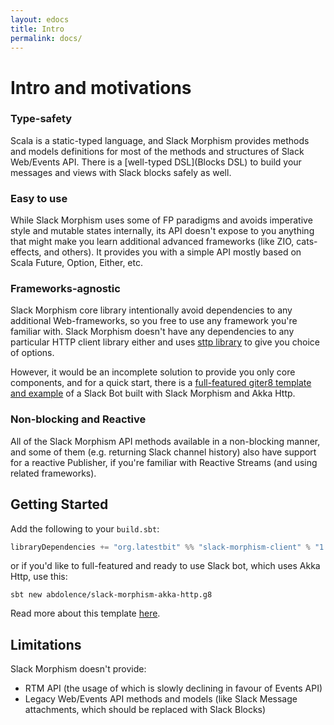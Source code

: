 ```yaml
---
layout: edocs
title: Intro
permalink: docs/
---
```

# Intro and motivations

### Type-safety
Scala is a static-typed language, and Slack Morphism provides methods and models definitions for most of 
the methods and structures of Slack Web/Events API.
There is a [well-typed DSL](Blocks DSL) to build your messages and views with Slack blocks safely as well. 
 
### Easy to use
While Slack Morphism uses some of FP paradigms and avoids imperative style and mutable states internally, 
its API doesn't expose to you anything that might make you learn additional advanced frameworks 
(like ZIO, cats-effects, and others).
It provides you with a simple API mostly based on Scala Future, Option, Either, etc.

### Frameworks-agnostic
Slack Morphism core library intentionally avoid dependencies to any additional Web-frameworks, so 
you free to use any framework you're familiar with.
Slack Morphism doesn't have any dependencies to any particular HTTP client library either 
and uses [sttp library](https://github.com/softwaremill/sttp) to give you choice of options.

However, it would be an incomplete solution to provide you only core components, and for a quick start, 
there is a [full-featured giter8 template and example](https://github.com/abdolence/slack-morphism-akka-http.g8) 
of a Slack Bot built with Slack Morphism and Akka Http. 

### Non-blocking and Reactive
All of the Slack Morphism API methods available in a non-blocking manner, and 
some of them (e.g. returning Slack channel history) also have support for a reactive Publisher,
 if you're familiar with Reactive Streams (and using related frameworks).

## Getting Started
Add the following to your `build.sbt`:

```scala
libraryDependencies += "org.latestbit" %% "slack-morphism-client" % "1.0.5"
```

or if you'd like to full-featured and ready to use Slack bot, which uses Akka Http, use this:

```
sbt new abdolence/slack-morphism-akka-http.g8
```
Read more about this template [here](akka-http).

## Limitations

Slack Morphism doesn't provide:
- RTM API (the usage of which is slowly declining in favour of Events API)
- Legacy Web/Events API methods and models (like Slack Message attachments, which should be replaced with Slack Blocks)
